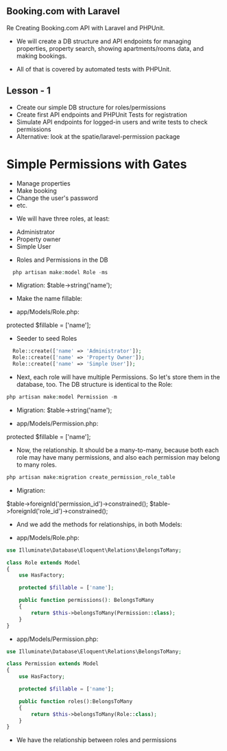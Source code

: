 

## Booking.com with Laravel

Re Creating Booking.com API with Laravel and PHPUnit.

- We will create a DB structure and API endpoints for managing properties, property search, showing apartments/rooms data, and making bookings.

- All of that is covered by automated tests with PHPUnit.

## Lesson - 1 

- Create our simple DB structure for roles/permissions
- Create first API endpoints and PHPUnit Tests for registration
- Simulate API endpoints for logged-in users and write tests to check permissions
- Alternative: look at the spatie/laravel-permission package

 # Simple Permissions with Gates

- Manage properties
- Make booking
- Change the user's password
- etc.

* We will have three roles, at least:

- Administrator
- Property owner
- Simple User

* Roles and Permissions in the DB

```php
  php artisan make:model Role -ms
``````

* Migration:
$table->string('name');

- Make the name fillable:

* app/Models/Role.php:

protected $fillable = ['name'];

* Seeder to seed Roles

```php
  Role::create(['name' => 'Administrator']);
  Role::create(['name' => 'Property Owner']);
  Role::create(['name' => 'Simple User']);
``````
- Next, each role will have multiple Permissions. So let's store them in the database, too. The DB structure is identical to the Role:

```php
php artisan make:model Permission -m
``````

* Migration:
$table->string('name');

* app/Models/Permission.php:

protected $fillable = ['name'];

* Now, the relationship. It should be a many-to-many, because both each role may have many permissions, and also each permission may belong to many roles.

```php
php artisan make:migration create_permission_role_table
``````

* Migration:

$table->foreignId('permission_id')->constrained();
$table->foreignId('role_id')->constrained();

- And we add the methods for relationships, in both Models:

* app/Models/Role.php:

```php
use Illuminate\Database\Eloquent\Relations\BelongsToMany;

class Role extends Model
{
    use HasFactory;

    protected $fillable = ['name'];

    public function permissions(): BelongsToMany
    {
        return $this->belongsToMany(Permission::class);
    }
}
```

* app/Models/Permission.php:

```php
use Illuminate\Database\Eloquent\Relations\BelongsToMany;

class Permission extends Model
{
    use HasFactory;

    protected $fillable = ['name'];

    public function roles():BelongsToMany
    {
        return $this->belongsToMany(Role::class);
    }
}
```
 - We have the relationship between roles and permissions
